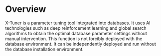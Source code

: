 # Overview<a name="EN-US_TOPIC_0289900339"></a>

X-Tuner is a parameter tuning tool integrated into databases. It uses AI technologies such as deep reinforcement learning and global search algorithms to obtain the optimal database parameter settings without manual intervention. This function is not forcibly deployed with the database environment. It can be independently deployed and run without the database installation environment.

